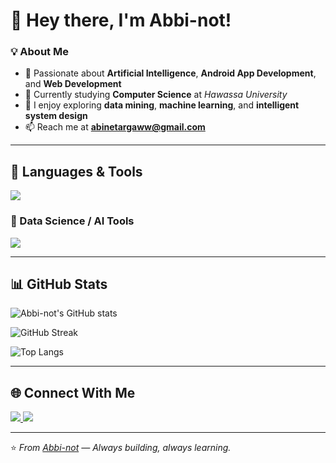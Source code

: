 # 👋 Hey there, I'm Abbi-not!

### 💡 About Me
- 🤖 Passionate about **Artificial Intelligence**, **Android App Development**, and **Web Development**
- 🌱 Currently studying **Computer Science** at *Hawassa University*
- 🧩 I enjoy exploring **data mining**, **machine learning**, and **intelligent system design**
- 📫 Reach me at **abinetargaww@gmail.com**

---

## 🧠 Languages & Tools
<p align="left">
  <img src="https://skillicons.dev/icons?i=python,java,androidstudio,react,reactnative,html,css,javascript,xml,git,github,mysql,vscode" />
</p>

### 🧮 Data Science / AI Tools
<p align="left">
  <img src="https://skillicons.dev/icons?i=pandas,numpy,scikit-learn,tensorflow,opencv" />
</p>

---

## 📊 GitHub Stats

![Abbi-not's GitHub stats](https://github-readme-stats.vercel.app/api?username=Abbi-not&show_icons=true&theme=default&include_all_commits=true)

![GitHub Streak](https://streak-stats.demolab.com?user=Abbi-not&theme=default)

![Top Langs](https://github-readme-stats.vercel.app/api/top-langs/?username=Abbi-not&layout=compact&theme=default)

---



## 🌐 Connect With Me
<p align="left">
  <a href="https://github.com/Abbi-not" target="_blank">
    <img src="https://img.shields.io/badge/GitHub-Abbi--not-black?style=for-the-badge&logo=github" />
  </a>
  <a href="mailto:abinetargaww@gmail.com">
    <img src="https://img.shields.io/badge/Email-Contact%20Me-blue?style=for-the-badge&logo=gmail" />
  </a>
</p>

---

⭐️ *From [Abbi-not](https://github.com/Abbi-not) — Always building, always learning.*
